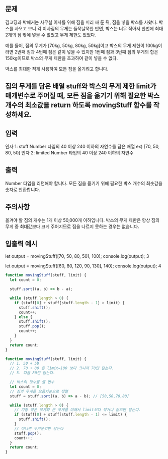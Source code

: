 ## 문제
김코딩과 박해커는 사무실 이사를 위해 짐을 미리 싸 둔 뒤, 짐을 넣을 박스를 사왔다. 
박스를 사오고 보니 각 이사짐의 무게는 들쭉날쭉한 반면, 박스는 너무 작아서 한번에 
최대 2개의 짐 밖에 넣을 수 없었고 무게 제한도 있었다.
<br/>

예를 들어, 짐의 무게가 [70kg, 50kg, 80kg, 50kg]이고 박스의 무게 제한이 100kg이라면 
2번째 짐과 4번째 짐은 같이 넣을 수 있지만 1번째 짐과 3번째 짐의 무게의 합은 150kg이므로 
박스의 무게 제한을 초과하여 같이 넣을 수 없다.
<br/>

박스를 최대한 적게 사용하여 모든 짐을 옮기려고 합니다.

짐의 무게를 담은 배열 stuff와 박스의 무게 제한 limit가 매개변수로 주어질 때, 
모든 짐을 옮기기 위해 필요한 박스 개수의 최소값을 return 하도록 movingStuff 함수를 작성하세요.
<br/>
---

## 입력
인자 1: stuff
Number 타입의 40 이상 240 이하의 자연수를 담은 배열
ex) [70, 50, 80, 50]
인자 2: limited
Number 타입의 40 이상 240 이하의 자연수
## 출력
Number 타입을 리턴해야 합니다.
모든 짐을 옮기기 위해 필요한 박스 개수의 최솟값을 숫자로 반환합니다.
## 주의사항
옮겨야 할 짐의 개수는 1개 이상 50,000개 이하입니다.
박스의 무게 제한은 항상 짐의 무게 중 최대값보다 크게 주어지므로 짐을 나르지 못하는 경우는 없습니다.
## 입출력 예시
let output = movingStuff([70, 50, 80, 50], 100);
console.log(output); 3

let output = movingStuff([60, 80, 120, 90, 130], 140);
console.log(output); 4

```javascript
function movingStuff(stuff, limit) {
  let count = 0;

  stuff.sort((a, b) => b - a);

  while (stuff.length > 0) {
    if (stuff[0] + stuff[stuff.length - 1] > limit) {
      stuff.shift();
      count++;
    } else {
      stuff.shift();
      stuff.pop();
      count++;
    }
  }
  return count;
}
```
```javascript
function movingStuff(stuff, limit) {
  // 1. 50 + 50
  // 2. 70 + 80 은 limit=100 보다 크니까 70만 담는다.
  // 3. 다음 80만 담는다.

  // 박스의 갯수를 셀 변수
  let count = 0;
  // 짐의 무게를 오름차순으로 정렬
  stuff = stuff.sort((a, b) => a - b); // [50,50,70,80]

  while (stuff.length > 0) {
    // 가장 작은 무게와 큰 무게를 더해서 limit보다 작거나 같으면 담는다.
    if (stuff[0] + stuff[stuff.length - 1] <= limit) {
      stuff.shift();
    }
    // 아니면 무거운것만 담는다
    stuff.pop();
    count++;
  }
  return count;
}
```
